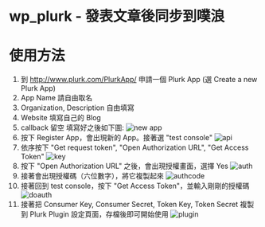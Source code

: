 wp_plurk - 發表文章後同步到噗浪
========

使用方法
========

1. 到 http://www.plurk.com/PlurkApp/ 申請一個 Plurk App (選 Create a new Plurk App)
  1. App Name 請自由取名
  2. Organization, Description 自由填寫
  2. Website 填寫自己的 Blog
  3. callback 留空
  填寫好之後如下圖:
  ![new app](https://raw.github.com/jnlin/wp_plurk/master/images/apply.png)
2. 按下 Register App，會出現新的 App。接著選 "test console"
  ![api](https://raw.github.com/jnlin/wp_plurk/master/images/api.png)
3. 依序按下 "Get request token", "Open Authorization URL", "Get Access Token"
  ![key](https://raw.github.com/jnlin/wp_plurk/master/images/key.png)
  1. 按下 "Open Authorization URL" 之後，會出現授權畫面，選擇 Yes
  ![auth](https://raw.github.com/jnlin/wp_plurk/master/images/auth.png)
  2. 接著會出現授權碼（六位數字），將它複製起來
  ![authcode](https://raw.github.com/jnlin/wp_plurk/master/images/authcode.png)
  3. 接著回到 test console，按下 "Get Access Token"，並輸入剛剛的授權碼
  ![doauth](https://raw.github.com/jnlin/wp_plurk/master/images/doauth.png)
4. 接著把 Consumer Key, Consumer Secret, Token Key, Token Secret 複製到 Plurk Plugin 設定頁面，存檔後即可開始使用
  ![plugin](https://raw.github.com/jnlin/wp_plurk/master/images/plugin.png)
